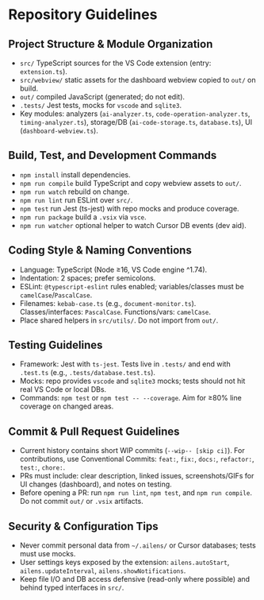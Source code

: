 # Repository Guidelines

## Project Structure & Module Organization
- `src/` TypeScript sources for the VS Code extension (entry: `extension.ts`).
- `src/webview/` static assets for the dashboard webview copied to `out/` on build.
- `out/` compiled JavaScript (generated; do not edit).
- `.tests/` Jest tests, mocks for `vscode` and `sqlite3`.
- Key modules: analyzers (`ai-analyzer.ts`, `code-operation-analyzer.ts`, `timing-analyzer.ts`), storage/DB (`ai-code-storage.ts`, `database.ts`), UI (`dashboard-webview.ts`).

## Build, Test, and Development Commands
- `npm install` install dependencies.
- `npm run compile` build TypeScript and copy webview assets to `out/`.
- `npm run watch` rebuild on change.
- `npm run lint` run ESLint over `src/`.
- `npm test` run Jest (ts-jest) with repo mocks and produce coverage.
- `npm run package` build a `.vsix` via `vsce`.
- `npm run watcher` optional helper to watch Cursor DB events (dev aid).

## Coding Style & Naming Conventions
- Language: TypeScript (Node ≥16, VS Code engine ^1.74).
- Indentation: 2 spaces; prefer semicolons.
- ESLint: `@typescript-eslint` rules enabled; variables/classes must be `camelCase`/`PascalCase`.
- Filenames: `kebab-case.ts` (e.g., `document-monitor.ts`). Classes/interfaces: `PascalCase`. Functions/vars: `camelCase`.
- Place shared helpers in `src/utils/`. Do not import from `out/`.

## Testing Guidelines
- Framework: Jest with `ts-jest`. Tests live in `.tests/` and end with `.test.ts` (e.g., `.tests/database.test.ts`).
- Mocks: repo provides `vscode` and `sqlite3` mocks; tests should not hit real VS Code or local DBs.
- Commands: `npm test` or `npm test -- --coverage`. Aim for ≥80% line coverage on changed areas.

## Commit & Pull Request Guidelines
- Current history contains short WIP commits (`--wip-- [skip ci]`). For contributions, use Conventional Commits: `feat:`, `fix:`, `docs:`, `refactor:`, `test:`, `chore:`.
- PRs must include: clear description, linked issues, screenshots/GIFs for UI changes (dashboard), and notes on testing.
- Before opening a PR: run `npm run lint`, `npm test`, and `npm run compile`. Do not commit `out/` or `.vsix` artifacts.

## Security & Configuration Tips
- Never commit personal data from `~/.ailens/` or Cursor databases; tests must use mocks.
- User settings keys exposed by the extension: `ailens.autoStart`, `ailens.updateInterval`, `ailens.showNotifications`.
- Keep file I/O and DB access defensive (read-only where possible) and behind typed interfaces in `src/`.
